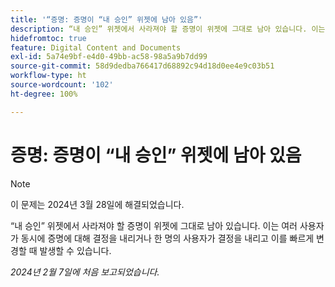 ```yaml
---
title: '“증명: 증명이 “내 승인” 위젯에 남아 있음”'
description: “내 승인” 위젯에서 사라져야 할 증명이 위젯에 그대로 남아 있습니다. 이는 여러 사용자가 동시에 증명에 대해 결정을 내리거나 한 명의 사용자가 결정을 내리고 이를 빠르게 변경할 때 발생할 수 있습니다.
hidefromtoc: true
feature: Digital Content and Documents
exl-id: 5a74e9bf-e4d0-49bb-ac58-98a5a9b7dd99
source-git-commit: 58d9dedba766417d68892c94d18d0ee4e9c03b51
workflow-type: ht
source-wordcount: '102'
ht-degree: 100%

---
```


# 증명: 증명이 “내 승인” 위젯에 남아 있음

>[!NOTE]
>
>이 문제는 2024년 3월 28일에 해결되었습니다.

“내 승인” 위젯에서 사라져야 할 증명이 위젯에 그대로 남아 있습니다. 이는 여러 사용자가 동시에 증명에 대해 결정을 내리거나 한 명의 사용자가 결정을 내리고 이를 빠르게 변경할 때 발생할 수 있습니다.

_2024년 2월 7일에 처음 보고되었습니다._
